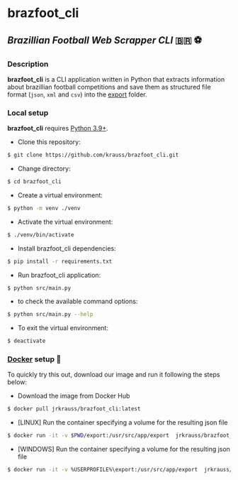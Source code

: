 # brazfoot_cli

## _Brazillian Football Web Scrapper CLI_ :brazil: :soccer:

### Description

**brazfoot_cli** is a CLI application written in Python that extracts information about brazillian football competitions and save them as structured file format (`json`, `xml` and `csv`) into the [export](export/) folder.

### Local setup

**brazfoot_cli** requires [Python 3.9+](https://www.python.org/downloads/).

* Clone this repository:
```sh
$ git clone https://github.com/krauss/brazfoot_cli.git
```
* Change directory:
```sh
$ cd brazfoot_cli
```
* Create a virtual environment:
```sh
$ python -m venv ./venv
```
* Activate the virtual environment:
```sh
$ ./venv/bin/activate
```
* Install brazfoot_cli dependencies:
```sh
$ pip install -r requirements.txt
```
* Run brazfoot_cli application:
```sh
$ python src/main.py
```
* to check the available command options:
```sh
$ python src/main.py --help
```
* To exit the virtual environment:
```sh
$ deactivate
```

### [Docker](https://hub.docker.com/r/jrkrauss/brazfoot_cli) setup :whale:

To quickly try this out, download our image and run it following the steps below:

* Download the image from Docker Hub
```sh
$ docker pull jrkrauss/brazfoot_cli:latest
```
* [LINUX] Run the container specifying a volume for the resulting json file 
```sh
$ docker run -it -v $PWD/export:/usr/src/app/export  jrkrauss/brazfoot_cli:latest
```
* [WINDOWS] Run the container specifying a volume for the resulting json file
```sh
$ docker run -it -v %USERPROFILE%\export:/usr/src/app/export  jrkrauss/brazfoot_cli:latest 

```